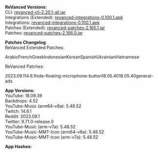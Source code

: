 **ReVanced Versions:**  
CLI: [revanced-cli-2.20.1-all.jar](https://github.com/revanced/revanced-cli/releases/tag/v2.20.1)  
Integrations (Extended): [revanced-integrations-0.100.1.apk](https://github.com/inotia00/revanced-integrations/releases/tag/v0.100.1)  
Integrations: [revanced-integrations-0.100.1.apk](https://github.com/revanced/revanced-integrations/releases/tag/v0.100.1)  
Patches (Extended): [revanced-patches-2.165.1.jar](https://github.com/inotia00/revanced-patches/releases/tag/v2.165.1)  
Patches: [revanced-patches-2.166.0.jar](https://github.com/revanced/revanced-patches/releases/tag/v2.166.0)  

**Patches Changelog**:   
ReVanced Extended Patches:  

ArabicFrenchGreekIndonesianKoreanSpanishUkrainianVietnamese
  
ReVanced Patches:   

2023.09.114.6.1hide-floating-microphone-button18.05.4018.05.40general-ads
  
**App Versions:**  
YouTube: 18.09.39  
Backdrops: 4.52  
YouTube-Music (arm64-v8a): 5.48.52  
Twitch: 14.6.1  
Reddit: 2023.09.1  
Twitter: 9.71.0-release.0  
YouTube-Music (arm-v7a): 5.48.52  
YouTube-Music-MMT-Icon (arm64-v8a): 5.48.52  
YouTube-Music-MMT-Icon (arm-v7a): 5.48.52  

**App Hashes:**  
  
